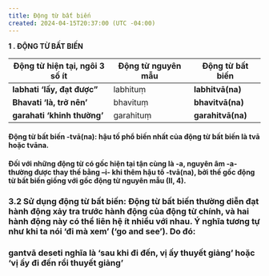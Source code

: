 ```yaml
---
title: Động từ bất biến
created: 2024-04-15T20:37:00 (UTC -04:00)
---
```


**1 . ĐỘNG TỪ BẤT BIẾN**

| **Động từ hiện tại, ngôi 3 số ít** | **Động từ nguyên mẫu** | **Động từ bất biến** |
| ---------------------------------- | ---------------------- | -------------------- |
| **labhati ‘lấy, đạt được”**        | labhituṃ               | **labhitvā(na)**     |
| **Bhavati ‘là, trở nên’**          | bhavituṃ               | **bhavitvā(na)**     |
| **garahati ‘khinh thường’**        | garahituṃ              | **garahitvā(na)**    |
#### Động từ bất biến -tvā(na): hậu tố phổ biến nhất của động từ bất biến là tvā hoặc tvāna. 
#### Đối với những động từ có gốc hiện tại tận cùng là -a, nguyên âm -a- thường được thay thế bằng –i- khi thêm hậu tố -tvā(na), bởi thế gốc động từ bất biến giống với gốc động từ nguyên mẫu (II, 4).

### 3.2 Sử dụng động từ bất biến: Động từ bất biến thường diễn đạt hành động xảy tra trước hành động của động từ chính, và hai hành động này có thể liên hệ ít nhiều với nhau. Ý nghĩa tương tự như khi ta nói ‘đi mà xem’ (‘go and see’). Do đó:

  

### gantvā deseti nghĩa là ‘sau khi đi đến, vị ấy thuyết giảng’ hoặc ‘vị ấy đi đến rồi thuyết giảng’

